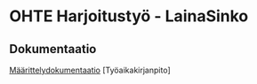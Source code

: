 # OHTE Harjoitustyö - LainaSinko

## Dokumentaatio

[Määrittelydokumentaatio](https://github.com/Vauhkonen/ot-harjoitustyo/blob/master/dokumentaatio/maarittelydokumentaatio.md)
[Työaikakirjanpito]


